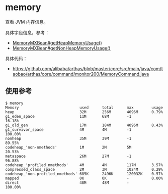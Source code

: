 # memory

查看 JVM 内存信息。

具体字段信息，参考：

- [MemoryMXBean#getHeapMemoryUsage()](<https://docs.oracle.com/en/java/javase/11/docs/api/java.management/java/lang/management/MemoryMXBean.html#getHeapMemoryUsage()>)
- [MemoryMXBean#getNonHeapMemoryUsage()](<https://docs.oracle.com/en/java/javase/11/docs/api/java.management/java/lang/management/MemoryMXBean.html#getHeapMemoryUsage()>)

具体代码：

- https://github.com/alibaba/arthas/blob/master/core/src/main/java/com/taobao/arthas/core/command/monitor200/MemoryCommand.java

## 使用参考

```
$ memory
Memory                           used      total      max        usage
heap                             32M       256M       4096M      0.79%
g1_eden_space                    11M       68M        -1         16.18%
g1_old_gen                       17M       184M       4096M      0.43%
g1_survivor_space                4M        4M         -1         100.00%
nonheap                          35M       39M        -1         89.55%
codeheap_'non-nmethods'          1M        2M         5M         20.53%
metaspace                        26M       27M        -1         96.88%
codeheap_'profiled_nmethods'     4M        4M         117M       3.57%
compressed_class_space           2M        3M         1024M      0.29%
codeheap_'non-profiled_nmethods' 685K      2496K      120032K    0.57%
mapped                           0K        0K         -          0.00%
direct                           48M       48M        -          100.00%
```
